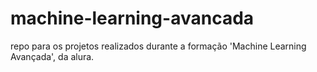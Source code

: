 # machine-learning-avancada
repo para os projetos realizados durante a formação 'Machine Learning Avançada', da alura.
